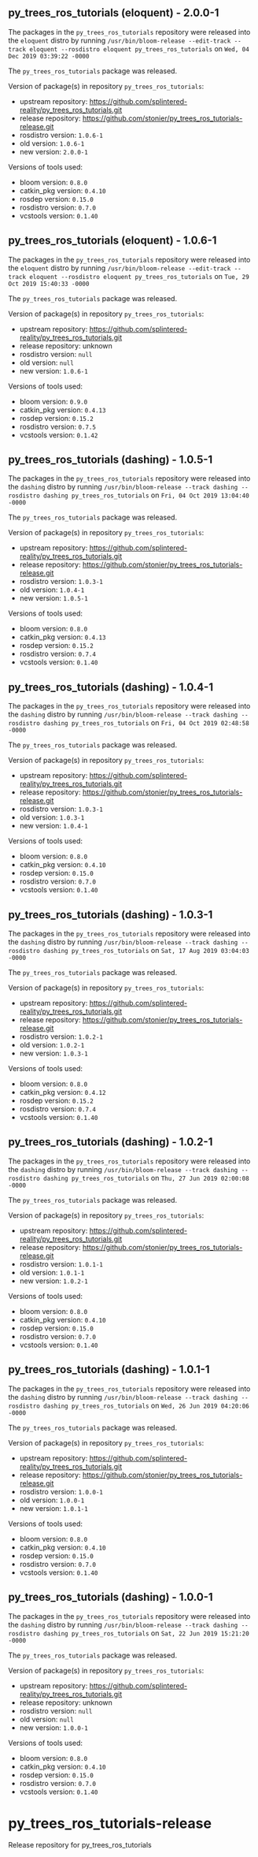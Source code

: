 ## py_trees_ros_tutorials (eloquent) - 2.0.0-1

The packages in the `py_trees_ros_tutorials` repository were released into the `eloquent` distro by running `/usr/bin/bloom-release --edit-track --track eloquent --rosdistro eloquent py_trees_ros_tutorials` on `Wed, 04 Dec 2019 03:39:22 -0000`

The `py_trees_ros_tutorials` package was released.

Version of package(s) in repository `py_trees_ros_tutorials`:

- upstream repository: https://github.com/splintered-reality/py_trees_ros_tutorials.git
- release repository: https://github.com/stonier/py_trees_ros_tutorials-release.git
- rosdistro version: `1.0.6-1`
- old version: `1.0.6-1`
- new version: `2.0.0-1`

Versions of tools used:

- bloom version: `0.8.0`
- catkin_pkg version: `0.4.10`
- rosdep version: `0.15.0`
- rosdistro version: `0.7.0`
- vcstools version: `0.1.40`


## py_trees_ros_tutorials (eloquent) - 1.0.6-1

The packages in the `py_trees_ros_tutorials` repository were released into the `eloquent` distro by running `/usr/bin/bloom-release --edit-track --track eloquent --rosdistro eloquent py_trees_ros_tutorials` on `Tue, 29 Oct 2019 15:40:33 -0000`

The `py_trees_ros_tutorials` package was released.

Version of package(s) in repository `py_trees_ros_tutorials`:

- upstream repository: https://github.com/splintered-reality/py_trees_ros_tutorials.git
- release repository: unknown
- rosdistro version: `null`
- old version: `null`
- new version: `1.0.6-1`

Versions of tools used:

- bloom version: `0.9.0`
- catkin_pkg version: `0.4.13`
- rosdep version: `0.15.2`
- rosdistro version: `0.7.5`
- vcstools version: `0.1.42`


## py_trees_ros_tutorials (dashing) - 1.0.5-1

The packages in the `py_trees_ros_tutorials` repository were released into the `dashing` distro by running `/usr/bin/bloom-release --track dashing --rosdistro dashing py_trees_ros_tutorials` on `Fri, 04 Oct 2019 13:04:40 -0000`

The `py_trees_ros_tutorials` package was released.

Version of package(s) in repository `py_trees_ros_tutorials`:

- upstream repository: https://github.com/splintered-reality/py_trees_ros_tutorials.git
- release repository: https://github.com/stonier/py_trees_ros_tutorials-release.git
- rosdistro version: `1.0.3-1`
- old version: `1.0.4-1`
- new version: `1.0.5-1`

Versions of tools used:

- bloom version: `0.8.0`
- catkin_pkg version: `0.4.13`
- rosdep version: `0.15.2`
- rosdistro version: `0.7.4`
- vcstools version: `0.1.40`


## py_trees_ros_tutorials (dashing) - 1.0.4-1

The packages in the `py_trees_ros_tutorials` repository were released into the `dashing` distro by running `/usr/bin/bloom-release --track dashing --rosdistro dashing py_trees_ros_tutorials` on `Fri, 04 Oct 2019 02:48:58 -0000`

The `py_trees_ros_tutorials` package was released.

Version of package(s) in repository `py_trees_ros_tutorials`:

- upstream repository: https://github.com/splintered-reality/py_trees_ros_tutorials.git
- release repository: https://github.com/stonier/py_trees_ros_tutorials-release.git
- rosdistro version: `1.0.3-1`
- old version: `1.0.3-1`
- new version: `1.0.4-1`

Versions of tools used:

- bloom version: `0.8.0`
- catkin_pkg version: `0.4.10`
- rosdep version: `0.15.0`
- rosdistro version: `0.7.0`
- vcstools version: `0.1.40`


## py_trees_ros_tutorials (dashing) - 1.0.3-1

The packages in the `py_trees_ros_tutorials` repository were released into the `dashing` distro by running `/usr/bin/bloom-release --track dashing --rosdistro dashing py_trees_ros_tutorials` on `Sat, 17 Aug 2019 03:04:03 -0000`

The `py_trees_ros_tutorials` package was released.

Version of package(s) in repository `py_trees_ros_tutorials`:

- upstream repository: https://github.com/splintered-reality/py_trees_ros_tutorials.git
- release repository: https://github.com/stonier/py_trees_ros_tutorials-release.git
- rosdistro version: `1.0.2-1`
- old version: `1.0.2-1`
- new version: `1.0.3-1`

Versions of tools used:

- bloom version: `0.8.0`
- catkin_pkg version: `0.4.12`
- rosdep version: `0.15.2`
- rosdistro version: `0.7.4`
- vcstools version: `0.1.40`


## py_trees_ros_tutorials (dashing) - 1.0.2-1

The packages in the `py_trees_ros_tutorials` repository were released into the `dashing` distro by running `/usr/bin/bloom-release --track dashing --rosdistro dashing py_trees_ros_tutorials` on `Thu, 27 Jun 2019 02:00:08 -0000`

The `py_trees_ros_tutorials` package was released.

Version of package(s) in repository `py_trees_ros_tutorials`:

- upstream repository: https://github.com/splintered-reality/py_trees_ros_tutorials.git
- release repository: https://github.com/stonier/py_trees_ros_tutorials-release.git
- rosdistro version: `1.0.1-1`
- old version: `1.0.1-1`
- new version: `1.0.2-1`

Versions of tools used:

- bloom version: `0.8.0`
- catkin_pkg version: `0.4.10`
- rosdep version: `0.15.0`
- rosdistro version: `0.7.0`
- vcstools version: `0.1.40`


## py_trees_ros_tutorials (dashing) - 1.0.1-1

The packages in the `py_trees_ros_tutorials` repository were released into the `dashing` distro by running `/usr/bin/bloom-release --track dashing --rosdistro dashing py_trees_ros_tutorials` on `Wed, 26 Jun 2019 04:20:06 -0000`

The `py_trees_ros_tutorials` package was released.

Version of package(s) in repository `py_trees_ros_tutorials`:

- upstream repository: https://github.com/splintered-reality/py_trees_ros_tutorials.git
- release repository: https://github.com/stonier/py_trees_ros_tutorials-release.git
- rosdistro version: `1.0.0-1`
- old version: `1.0.0-1`
- new version: `1.0.1-1`

Versions of tools used:

- bloom version: `0.8.0`
- catkin_pkg version: `0.4.10`
- rosdep version: `0.15.0`
- rosdistro version: `0.7.0`
- vcstools version: `0.1.40`


## py_trees_ros_tutorials (dashing) - 1.0.0-1

The packages in the `py_trees_ros_tutorials` repository were released into the `dashing` distro by running `/usr/bin/bloom-release --track dashing --rosdistro dashing py_trees_ros_tutorials` on `Sat, 22 Jun 2019 15:21:20 -0000`

The `py_trees_ros_tutorials` package was released.

Version of package(s) in repository `py_trees_ros_tutorials`:

- upstream repository: https://github.com/splintered-reality/py_trees_ros_tutorials.git
- release repository: unknown
- rosdistro version: `null`
- old version: `null`
- new version: `1.0.0-1`

Versions of tools used:

- bloom version: `0.8.0`
- catkin_pkg version: `0.4.10`
- rosdep version: `0.15.0`
- rosdistro version: `0.7.0`
- vcstools version: `0.1.40`


# py_trees_ros_tutorials-release
Release repository for py_trees_ros_tutorials
